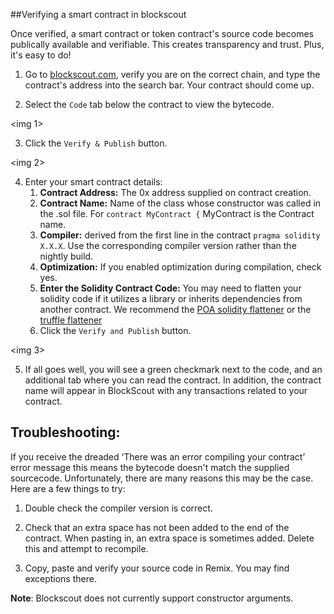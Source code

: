 ##Verifying a smart contract in blockscout

Once verified, a smart contract or token contract's source code becomes publically available and verifiable. This creates transparency and trust. Plus, it's easy to do!

1. Go to [blockscout.com](https://blockscout.com/), verify you are on the correct chain, and type the contract's address into the search bar. Your contract should come up.

2. Select the `Code` tab below the contract to view the bytecode.

<img 1>

3. Click the `Verify & Publish` button. 

<img 2>

4. Enter your smart contract details:
   1. **Contract Address:** The 0x address supplied on contract creation. 
   2. **Contract Name:** Name of the class whose constructor was called in the .sol file.  For `contract MyContract {`    MyContract is the Contract name.
   3. **Compiler:** derived from the first line in the contract   `pragma solidity X.X.X`. Use the corresponding compiler version rather than the nightly build.
   4. **Optimization:** If you enabled optimization during compilation, check yes.
   5. **Enter the Solidity Contract Code:** You may need to flatten your solidity code if it utilizes a library or inherits dependencies from another contract. We recommend the [POA solidity flattener](https://github.com/poanetwork/solidity-flattener) or the [truffle flattener](https://www.npmjs.com/package/truffle-flattener)
   6. Click the `Verify and Publish` button.
   
<img 3>   
   
 5. If all goes well, you will see a green checkmark next to the code, and an additional tab where you can read the contract. In addition, the contract name will appear in BlockScout with any transactions related to your contract.
 
## Troubleshooting:

If you receive the dreaded ‘There was an error compiling your contract’ error message this means the bytecode doesn't match the supplied sourcecode. Unfortunately, there are many reasons this may be the case. Here are a few things to try:

1. Double check the compiler version is correct.

2. Check that an extra space has not been added to the end of the contract. When pasting in, an extra space is sometimes added. Delete this and attempt to recompile.

3. Copy, paste and verify your source code in Remix. You may find exceptions there.

**Note**: Blockscout does not currently support constructor arguments. 


   
